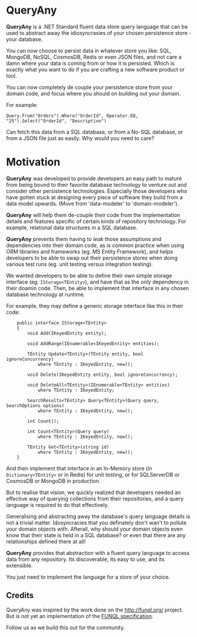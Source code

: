 # QueryAny

**QueryAny** is a .NET Standard fluent data store query language that can be used to abstract away the 
idiosyncrasies of your chosen persistence store - your database. 

You can now choose to persist data in whatever store you like: SQL, MongoDB, NoSQL, CosmosDB, Redis or even JSON files, and not care a damn where your data is coming from or how it is persisted. Which is exactly what you want to do if you are crafting a new software product or tool. 

You can now completely de couple your persistence store from your domain code, and focus where you should on building out your domain.

For example:

`Query.From("Orders").Where("OrderId", Operator.EQ, "25").Select("OrderId", "Description")`

Can fetch this data from a SQL database, or from a No-SQL database, or from a JSON file just as easily. Why would you need to care?

# Motivation

**QueryAny** was developed to provide developers an easy path to mature from being bound to their favorite database technology to venture out and consider other persistence technologies. Especially those developers who have gotten stuck at designing every piece of software they build from a data model upwards. (Move from 'data-modeler' to 'domain-modeler').

**QueryAny** will help them de-couple their code from the implementation details and features specific of certain kinds of repository technology. For example, relational data structures in a SQL database. 

**QueryAny** prevents them having to *leak* those assumptions and dependencies into their domain code, as is common practice when using  ORM libraries and frameworks (eg. MS Entity Framework), and helps developers to be able to swap out their persistence stores when doing various test runs (eg. unit testing versus integration testing).

We wanted developers to be able to define their own simple storage interface (eg. `IStorage<TEntity>`), and have that as the only dependency in their doamin code. Then, be able to implement that interface in any chosen database technology at runtime.

For example, they may define a generic storage interface like this in their code:

```
    public interface IStorage<TEntity>
    {
        void Add(IKeyedEntity entity);

        void AddRange(IEnumerable<IKeyedEntity> entities);

        TEntity Update<TEntity>(TEntity entity, bool ignoreConcurrency)
            where TEntity : IKeyedEntity, new();

        void Delete(IKeyedEntity entity, bool ignoreConcurrency);

        void DeleteAll<TEntity>(IEnumerable<TEntity> entities)
            where TEntity : IKeyedEntity;

        SearchResults<TEntity> Query<TEntity>(Query query, SearchOptions options)
            where TEntity : IKeyedEntity, new();

        int Count();

        int Count<TEntity>(Query query)
            where TEntity : IKeyedEntity, new();

        TEntity Get<TEntity>(string id)
            where TEntity : IKeyedEntity, new();
    }
```

And then implement that interface in an In-Memory store (in `Dictionary<TEntity>` or in Redis) for unit testing, or for SQLServerDB or CosmosDB or MongoDB in production.

But to realise that vision, we quickly realized that developers needed an effective way of querying collections from their repositories, and a query language is required to do that effectively.

Generalising and abstracting away the database's query language details is not a trivial matter. Idosyncracies that you definately don't wan't to pollute your domain objects with. Afterall, why should your domain objects even know that their state is held in a SQL database? or even that there are any relationships defined there at all!

**QueryAny** provides that abstraction with a fluent query language to access data from any repository. Its discoverable, its easy to use, and its extensible.

You just need to implement the language for a store of your choice.

## Credits

QueryAny was inspired by the work done on the http://funql.org/ project. But is not yet an implementation of the [FUNQL specification](http://funql.org/index.php/language-specification.html).

Follow us as we build this out for the community.
